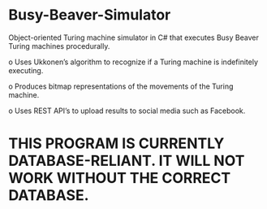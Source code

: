 # Busy-Beaver-Simulator
Object-oriented Turing machine simulator in C# that executes Busy Beaver Turing machines procedurally. 

o	Uses Ukkonen’s algorithm to recognize if a Turing machine is indefinitely executing.

o	Produces bitmap representations of the movements of the Turing machine. 

o	Uses REST API’s to upload results to social media such as Facebook.

# THIS PROGRAM IS CURRENTLY DATABASE-RELIANT. IT WILL NOT WORK WITHOUT THE CORRECT DATABASE. 
